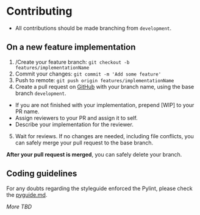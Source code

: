 # Contributing

- All contributions should be made branching from `development`.

## On a new feature implementation

1. /Create your feature branch: `git checkout -b features/implementationName`
2. Commit your changes: `git commit -m 'Add some feature'`
3. Push to remote: `git push origin features/implementationName`
4. Create a pull request on [GitHub](https://github.com/ComputerNetworks-UFRGS/dnstracker/pulls) with your branch name, using the base branch `development`.
  - If you are not finished with your implementation, prepend [WIP] to your PR name.
  - Assign reviewers to your PR and assign it to self.
  - Describe your implementation for the reviewer.
5. Wait for reviews. If no changes are needed, including file conflicts, you can safely merge your pull request to the base branch.

**After your pull request is merged**, you can safely delete your branch.

## Coding guidelines
For any doubts regarding the styleguide enforced the Pylint, please check the [pyguide.md](PYGUIDE.md).


_More TBD_
